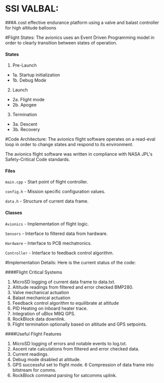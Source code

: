 # SSI VALBAL:
###A cost effective endurance platform using a valve and balast controller for high altitude balloons

#Flight States:
The avionics uses an Event Driven Programming model in order to clearly transition between states of operation.

#### States
1. Pre-Launch  
 - 1a. Startup initialization
 - 1b. Debug Mode
2. Launch
 - 2a. Flight mode
 - 2b. Apogee
3. Termination
 - 3a. Descent
 - 3b. Recovery

#Code Architecture:
The avionics flight software operates on a read-eval loop in order to change states and respond to its environment.

The avionics flight software was written in compliance with NASA JPL's  Safety-Critical Code standards.

#### Files
`main.cpp` - Start point of flight controller.

`config.h` - Mission specific configuration values.

`data.h` - Structure of current data frame.

#### Classes
`Avionics` - Implementation of flight logic.

`Sensors` - Interface to filtered data from hardware.

`Hardware` - Interface to PCB mechatronics.

`Controller` - Interface to feedback control algorithm.

#Implementation Details:
Here is the current status of the code:

####Flight Critical Systems
1. MicroSD logging of current data frame to data.txt.
2. Altitude readings from filtered and error checked BMP280.
3. Valve mechanical actuation
4. Balast mechanical actuation
5. Feedback control algorithm to equilibrate at altitude
6. PID Heating on inboard heater trace.
7. Integration of uBlox M8Q GPS.
8. RockBlock data downlink.
9. Flight termination optionally based on altitude and GPS setpoints.

####Useful Flight Features
1. MicroSD logging of errors and notable events to log.txt.
2. Ascent rate calculations from filtered and error checked data.
3. Current readings.
4. Debug mode disabled at altitude.
5. GPS successful set to flight mode.
6 Compression of data frame into bitstream for comms.
7. RockBlock command parsing for satcomms uplink.
